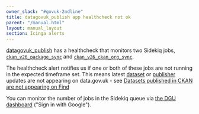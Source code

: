 ```yaml
---
owner_slack: "#govuk-2ndline"
title: datagovuk_publish app healthcheck not ok
parent: "/manual.html"
layout: manual_layout
section: Icinga alerts
---
```


[datagovuk_publish](https://github.com/alphagov/datagovuk_publish)
has a healthcheck that monitors two Sidekiq jobs,
[`ckan_v26_package_sync`](https://github.com/alphagov/datagovuk_publish/blob/master/app/workers/ckan/v26/package_sync_worker.rb)
and [`ckan_v26_ckan_org_sync`](https://github.com/alphagov/datagovuk_publish/blob/master/app/workers/ckan/v26/ckan_org_sync_worker.rb).

The healthcheck alert notifies us if one or both of these jobs are not running in
the expected timeframe set. This means latest [dataset](https://ckan.publishing.service.gov.uk/dataset)
or [publisher](https://ckan.publishing.service.gov.uk/publisher) updates are
not appearing on data.gov.uk - see [Datasets published in CKAN are not appearing on Find](/manual/data-gov-uk-2nd-line.html#datasets-published-in-ckan-are-not-appearing-on-find)

You can monitor the number of jobs in the Sidekiq queue
via [the DGU dashboard](https://grafana-paas.cloudapps.digital/d/rk9fSapik/data-gov-uk-2nd-line?orgId=1)
("Sign in with Google").
